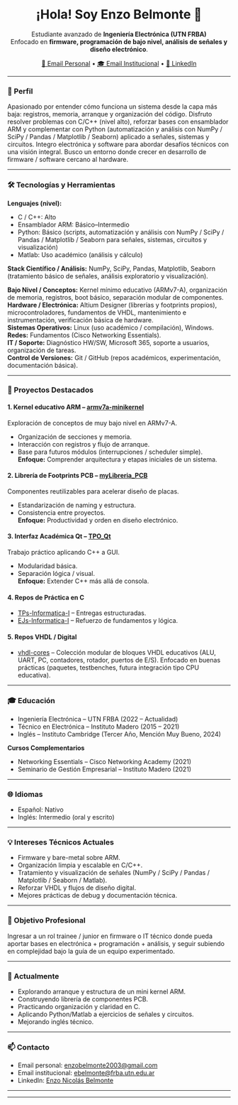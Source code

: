 <h1 align="center">¡Hola! Soy Enzo Belmonte 👋</h1>
<p align="center">
Estudiante avanzado de <strong>Ingeniería Electrónica (UTN FRBA)</strong><br/>
Enfocado en <strong>firmware, programación de bajo nivel, análisis de señales y diseño electrónico</strong>.
</p>

<p align="center">
<a href="mailto:enzobelmonte2003@gmail.com">📧 Email Personal</a> •
<a href="mailto:ebelmonte@frba.utn.edu.ar">🎓 Email Institucional</a> •
<a href="https://www.linkedin.com/in/enzo-nicolas-belmonte-3b3369232" target="_blank">💼 LinkedIn</a>
</p>

---

### 🧭 Perfil
Apasionado por entender cómo funciona un sistema desde la capa más baja: registros, memoria, arranque y organización del código. Disfruto resolver problemas con C/C++ (nivel alto), reforzar bases con ensamblador ARM y complementar con Python (automatización y análisis con NumPy / SciPy / Pandas / Matplotlib / Seaborn) aplicado a señales, sistemas y circuitos. Integro electrónica y software para abordar desafíos técnicos con una visión integral. Busco un entorno donde crecer en desarrollo de firmware / software cercano al hardware.

---

### 🛠️ Tecnologías y Herramientas

**Lenguajes (nivel):**  
- C / C++: Alto  
- Ensamblador ARM: Básico–Intermedio  
- Python: Básico (scripts, automatización y análisis con NumPy / SciPy / Pandas / Matplotlib / Seaborn para señales, sistemas, circuitos y visualización)  
- Matlab: Uso académico (análisis y cálculo)  

**Stack Científico / Análisis:** NumPy, SciPy, Pandas, Matplotlib, Seaborn (tratamiento básico de señales, análisis exploratorio y visualización).  

**Bajo Nivel / Conceptos:** Kernel mínimo educativo (ARMv7-A), organización de memoria, registros, boot básico, separación modular de componentes.  
**Hardware / Electrónica:** Altium Designer (librerías y footprints propios), microcontroladores, fundamentos de VHDL, mantenimiento e instrumentación, verificación básica de hardware.  
**Sistemas Operativos:** Linux (uso académico / compilación), Windows.  
**Redes:** Fundamentos (Cisco Networking Essentials).  
**IT / Soporte:** Diagnóstico HW/SW, Microsoft 365, soporte a usuarios, organización de tareas.  
**Control de Versiones:** Git / GitHub (repos académicos, experimentación, documentación básica).

---

### 🚀 Proyectos Destacados

#### 1. Kernel educativo ARM – [armv7a-minikernel](https://github.com/ebelmonteutn/armv7a-minikernel)
Exploración de conceptos de muy bajo nivel en ARMv7-A.  
- Organización de secciones y memoria.  
- Interacción con registros y flujo de arranque.  
- Base para futuros módulos (interrupciones / scheduler simple).  
**Enfoque:** Comprender arquitectura y etapas iniciales de un sistema.

#### 2. Librería de Footprints PCB – [myLibreria_PCB](https://github.com/ebelmonteutn/myLibreria_PCB)
Componentes reutilizables para acelerar diseño de placas.  
- Estandarización de naming y estructura.  
- Consistencia entre proyectos.  
**Enfoque:** Productividad y orden en diseño electrónico.

#### 3. Interfaz Académica Qt – [TPO_Qt](https://github.com/ebelmonteutn/TPO_Qt)
Trabajo práctico aplicando C++ a GUI.  
- Modularidad básica.  
- Separación lógica / visual.  
**Enfoque:** Extender C++ más allá de consola.

#### 4. Repos de Práctica en C
- [TPs-Informatica-I](https://github.com/ebelmonteutn/TPs-Informatica-I) – Entregas estructuradas.  
- [EJs-Informatica-I](https://github.com/ebelmonteutn/EJs-Informatica-I) – Refuerzo de fundamentos y lógica.  

#### 5. Repos VHDL / Digital
- [vhdl-cores](https://github.com/ebelmonteutn/vhdl-cores) – Colección modular de bloques VHDL educativos (ALU, UART, PC, contadores, rotador, puertos de E/S). Enfocado en buenas prácticas (paquetes, testbenches, futura integración tipo CPU educativa).

---

### 🎓 Educación
- Ingeniería Electrónica – UTN FRBA (2022 – Actualidad)  
- Técnico en Electrónica – Instituto Madero (2015 – 2021)  
- Inglés – Instituto Cambridge (Tercer Año, Mención Muy Bueno, 2024)  

**Cursos Complementarios**  
- Networking Essentials – Cisco Networking Academy (2021)  
- Seminario de Gestión Empresarial – Instituto Madero (2021)  

---

### 🌐 Idiomas
- Español: Nativo  
- Inglés: Intermedio (oral y escrito)  

---

### 💡 Intereses Técnicos Actuales
- Firmware y bare-metal sobre ARM.  
- Organización limpia y escalable en C/C++.  
- Tratamiento y visualización de señales (NumPy / SciPy / Pandas / Matplotlib / Seaborn / Matlab).  
- Reforzar VHDL y flujos de diseño digital.  
- Mejores prácticas de debug y documentación técnica.  

---

### 🎯 Objetivo Profesional
Ingresar a un rol trainee / junior en firmware o IT técnico donde pueda aportar bases en electrónica + programación + análisis, y seguir subiendo en complejidad bajo la guía de un equipo experimentado.

---

### 🔄 Actualmente
- Explorando arranque y estructura de un mini kernel ARM.  
- Construyendo librería de componentes PCB.  
- Practicando organización y claridad en C.  
- Aplicando Python/Matlab a ejercicios de señales y circuitos.  
- Mejorando inglés técnico.

---

### 📫 Contacto
- Email personal: enzobelmonte2003@gmail.com  
- Email institucional: ebelmonte@frba.utn.edu.ar  
- LinkedIn: [Enzo Nicolás Belmonte](https://www.linkedin.com/in/enzo-nicolas-belmonte-3b3369232)

---

<!-- Estadísticas opcionales: descomenta si quieres mostrarlas -->
<!--
### 📊 Estadísticas
![GitHub Stats](https://github-readme-stats.vercel.app/api?username=ebelmonteutn&show_icons=true&theme=default)
![Top Langs](https://github-readme-stats.vercel.app/api/top-langs/?username=ebelmonteutn&layout=compact)
-->

<!-- Badges opcionales -->
<!-- ![Embedded Learner](https://img.shields.io/badge/Focus-Firmware-blue) -->
<!-- ![ARM Learning](https://img.shields.io/badge/ARM-Educational-green) -->
<!-- ![Signals & Data](https://img.shields.io/badge/Signals-Data%20Analysis-orange) -->

---
